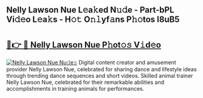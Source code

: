 ## Nelly Lawson Nue L𝚎a𝚔ed N𝚞𝚍e - Part-bPL Vi𝚍𝚎o L𝚎a𝚔s - H𝚘𝚝 O𝚗𝚕yf𝚊ns P𝚑𝚘tos I8uB5

# <h2><a href="http://kf5bq1.oniu.top/?m=Nelly+Lawson+Nue">🔗👉 🔴 Nelly Lawson Nue P𝚑ot𝚘𝚜 V𝚒d𝚎o</a></h2>

[![Nelly Lawson Nue Nu𝚍e𝚜](https://i.imgur.com/0qMVB7G.gif)](http://kf5bq1.oniu.top/?m=Nelly+Lawson+Nue)
Digital content creator and amusement provider Nelly Lawson Nue, celebrated for sharing dance and lifestyle ideas through trending dance sequences and short videos. Skilled animal trainer Nelly Lawson Nue, celebrated for their remarkable abilities and accomplishments in training animals for performances.  
